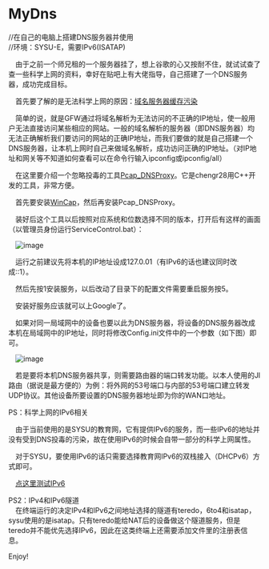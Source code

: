 # MyDns
//在自己的电脑上搭建DNS服务器并使用  
//环境：SYSU-E，需要IPv6(ISATAP)

&emsp;由于之前一个师兄租的一个服务器挂了，想上谷歌的心又按耐不住，就试试查了查一些科学上网的资料，幸好在贴吧上有大佬指导，自己搭建了一个DNS服务器，成功完成目标。  

&emsp;首先要了解的是无法科学上网的原因：[域名服务器缓存污染](https://zh.wikipedia.org/wiki/%E5%9F%9F%E5%90%8D%E6%9C%8D%E5%8A%A1%E5%99%A8%E7%BC%93%E5%AD%98%E6%B1%A1%E6%9F%93 "维基百科")

&emsp;简单的说，就是GFW通过将域名解析为无法访问的不正确的IP地址，使一般用户无法直接访问某些相应的网站。一般的域名解析的服务器（即DNS服务器）均无法正确解析我们要访问的网站的正确IP地址，而我们要做的就是自己搭建一个DNS服务器，让本机上网时自己来做域名解析，成功访问正确的IP地址。（对IP地址和网关等不知道如何查看可以在命令行输入ipconfig或ipconfig/all）

&emsp;在这里要介绍一个忽略投毒的工具[Pcap_DNSProxy](https://github.com/chengr28/Pcap_DNSProxy "Github")。它是chengr28用C++开发的工具，非常方便。  

&emsp;首先要安装[WinCap](http://www.winpcap.org/install/default.htm)，然后再安装Pcap_DNSProxy。

&emsp;装好后这个工具以后按照对应系统和位数选择不同的版本，打开后有这样的画面（以管理员身份运行ServiceControl.bat）：

&emsp;![image](https://github.com/LiuZHolmes/MyDns/blob/master/ReadmePictures/Pcap_DNSProxy.jpg)

&emsp;运行之前建议先将本机的IP地址设成127.0.01（有IPv6的话也建议同时改成::1）。

&emsp;然后先按1安装服务，以后改动了目录下的配置文件需要重启服务按5。

&emsp;安装好服务应该就可以上Google了。

&emsp;如果对同一局域网中的设备也要以此为DNS服务器，将设备的DNS服务器改成本机在局域网中的IP地址，同时将修改Config.ini文件中的一个参数（如下图）即可。

&emsp;![image](https://github.com/LiuZHolmes/MyDns/blob/master/ReadmePictures/Config.jpg)

&emsp;若是要将本机DNS服务器共享，则需要路由器的端口转发功能。以本人使用的JI路由（据说是最方便的）为例：将外网的53号端口与内部的53号端口建立转发UDP协议。其他设备所要设置的DNS服务器地址即为你的WAN口地址。
	
PS：科学上网的IPv6相关

&emsp;由于当前使用的是SYSU的教育网，它有提供IPv6的服务，而一些IPv6的地址并没有受到DNS投毒的污染，故在使用IPv6的时候会自带一部分的科学上网属性。

&emsp;对于SYSU，要使用IPv6的话只需要选择教育网IPv6的双栈接入（DHCPv6）方式即可。

&emsp;[点这里测试IPv6](http://www.test-ipv6.com/)

PS2：IPv4和IPv6隧道  
&emsp;在终端运行的决定IPv4和IPv6之间地址选择的隧道有teredo，6to4和isatap，sysu使用的是isatap。只有teredo能给NAT后的设备做这个隧道服务，但是teredo并不能优先选择IPv6，因此在这类终端上还需要添加文件里的注册表信息。

Enjoy!

　　
